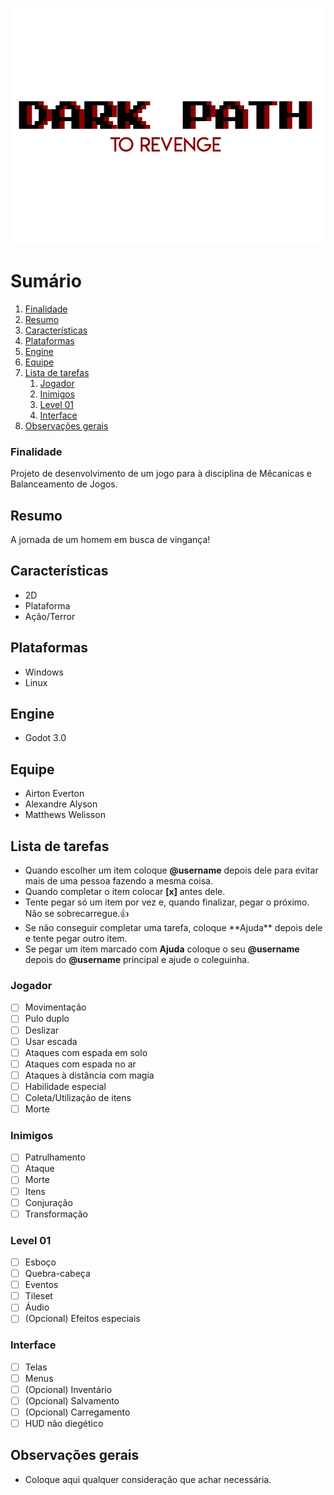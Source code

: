 ![Dark Path to revenge](.img/darkpath_logo.png)
# Sumário
1. [Finalidade](#finalidade)
2. [Resumo](#resumo)
3. [Características](#caracteristicas)
4. [Plataformas](#plataformas)
5. [Engine](#engine)
6. [Equipe](#equipe)
7. [Lista de tarefas](#listadetarefas)
    1. [Jogador](#jogador)
    2. [Inimigos](#inimigos)
    3. [Level 01](#level01)
    4. [Interface](#interface)
3. [Observações gerais](#observacoes)

### Finalidade
<a name="finalidade"></a>
Projeto de desenvolvimento de um jogo para à disciplina de Mêcanicas e Balanceamento de Jogos.

## Resumo
<a name="resumo"></a>
A jornada de um homem em busca de vingança!

## Características
<a name="caracteristicas"></a>
- 2D
- Plataforma
- Ação/Terror

## Plataformas
<a name="plataformas"></a>
- Windows
- Linux

## Engine
<a name="engine"></a>
- Godot 3.0

## Equipe
<a name="equipe"></a>
- Airton Everton
- Alexandre Alyson
- Matthews Welisson

## Lista de tarefas
<a name="listadetarefas"></a>
- Quando escolher um item coloque **\@username** depois dele para evitar mais de uma pessoa fazendo a mesma coisa.
- Quando completar o item colocar **\[x]** antes dele.
- Tente pegar só um item por vez e, quando finalizar, pegar o próximo. Não se sobrecarregue.:+1:
- Se não conseguir completar uma tarefa, coloque \*\*Ajuda\*\* depois dele e tente pegar outro item.
- Se pegar um item marcado com **Ajuda** coloque o seu **\@username** depois do **\@username** principal e ajude o coleguinha.

### Jogador
<a name="jogador"></a>
- [ ] Movimentação
- [ ] Pulo duplo
- [ ] Deslizar
- [ ] Usar escada
- [ ] Ataques com espada em solo
- [ ] Ataques com espada no ar
- [ ] Ataques à distância com magia
- [ ] Habilidade especial
- [ ] Coleta/Utilização de itens
- [ ] Morte

### Inimigos
<a name="inimigos"></a>
- [ ] Patrulhamento
- [ ] Ataque
- [ ] Morte
- [ ] Itens
- [ ] Conjuração
- [ ] Transformação

### Level 01
<a name="level01"></a>
- [ ] Esboço
- [ ] Quebra-cabeça
- [ ] Eventos
- [ ] Tileset
- [ ] Áudio
- [ ] \(Opcional) Efeitos especiais

### Interface
<a name="interface"></a>
- [ ] Telas
- [ ] Menus
- [ ] \(Opcional) Inventário
- [ ] \(Opcional) Salvamento
- [ ] \(Opcional) Carregamento
- [ ] HUD não diegético

## Observações gerais
<a name="observacoes"></a>
- Coloque aqui qualquer consideração que achar necessária.
